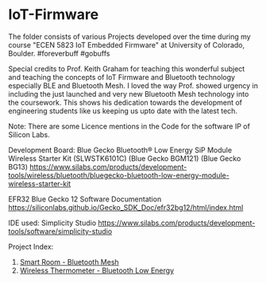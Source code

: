 # IoT-Firmware

The folder consists of various Projects developed over the time during my course "ECEN 5823 IoT Embedded Firmware" at University of Colorado, Boulder. #foreverbuff #gobuffs

Special credits to Prof. Keith Graham for teaching this wonderful subject and teaching the concepts of IoT Firmware and Bluetooth technology especially BLE and Bluetooth Mesh.
I loved the way Prof. showed urgency in including the just launched and very new Bluetooth Mesh technology into the coursework. This shows his dedication towards the development of engineering students like us keeping us upto date with the latest tech.

Note: There are some Licence mentions in the Code for the software IP of Silicon Labs.

Development Board: Blue Gecko Bluetooth® Low Energy SiP Module Wireless Starter Kit (SLWSTK6101C) (Blue Gecko BGM121) (Blue Gecko BG13)
https://www.silabs.com/products/development-tools/wireless/bluetooth/bluegecko-bluetooth-low-energy-module-wireless-starter-kit

EFR32 Blue Gecko 12 Software Documentation
https://siliconlabs.github.io/Gecko_SDK_Doc/efr32bg12/html/index.html

IDE used: Simplicity Studio
https://www.silabs.com/products/development-tools/software/simplicity-studio



Project Index:

1. [Smart Room - Bluetooth Mesh](https://github.com/mansetagunj/ECEN-5823-IoT-Firmware/tree/master/Smart%20Room%20IoT%20Final%20Project)
2. [Wireless Thermometer - Bluetooth Low Energy](https://github.com/mansetagunj/ECEN-5823-IoT-Firmware/tree/master/Wireless%20Health%20Thermometer%20IoT%20BLE%20Project)


